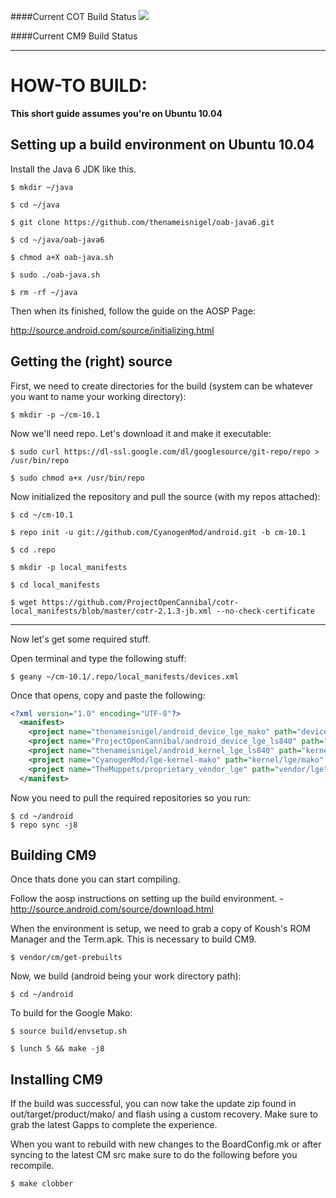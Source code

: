 ####Current COT Build Status
<a href='http://jenkins.gitmanagement.tk/job/COT%20for%20the%20LG%20Viper%204G%20LTE/'><img src='http://jenkins.gitmanagement.tk/job/COT%20for%20the%20LG%20Viper%204G%20LTE/badge/icon'></a>

####Current CM9 Build Status

-----------------------------------------------
HOW-TO BUILD:
=============
 

**This short guide assumes you're on Ubuntu 10.04**

Setting up a build environment on Ubuntu 10.04
-----------------------------------------------
Install the Java 6 JDK like this.

    $ mkdir ~/java

    $ cd ~/java

    $ git clone https://github.com/thenameisnigel/oab-java6.git

    $ cd ~/java/oab-java6
    
    $ chmod a+X oab-java.sh

    $ sudo ./oab-java.sh

    $ rm -rf ~/java

Then when its finished, follow the guide on the AOSP Page:

http://source.android.com/source/initializing.html


Getting the (right) source
--------------------------

First, we need to create directories for the build (system can be whatever you want to name your working directory):

    $ mkdir -p ~/cm-10.1

Now we'll need repo. Let's download it and make it executable:

    $ sudo curl https://dl-ssl.google.com/dl/googlesource/git-repo/repo > /usr/bin/repo

    $ sudo chmod a+x /usr/bin/repo
  

Now initialized the repository and pull the source (with my repos attached):

    $ cd ~/cm-10.1
    
    $ repo init -u git://github.com/CyanogenMod/android.git -b cm-10.1
    
    $ cd .repo
    
    $ mkdir -p local_manifests

    $ cd local_manifests
    
    $ wget https://github.com/ProjectOpenCannibal/cotr-local_manifests/blob/master/cotr-2.1.3-jb.xml --no-check-certificate
    
----

Now let's get some required stuff.

Open terminal and type the following stuff:
  
	$ geany ~/cm-10.1/.repo/local_manifests/devices.xml
	
Once that opens, copy and paste the following:

```xml
<?xml version="1.0" encoding="UTF-8"?>
  <manifest>
    <project name="thenameisnigel/android_device_lge_mako" path="device/lge/maki" remote="github" revision="cm-10.1" />
    <project name="ProjectOpenCannibal/android_device_lge_ls840" path="device/lge/ls840" remote="github" revision="cm-10.1" />
    <project name="thenameisnigel/android_kernel_lge_ls840" path="kernel/lge/ls840" remote="github" revision="ics" />
    <project name="CyanogenMod/lge-kernel-mako" path="kernel/lge/mako" remote="github" revision="cm-10.1" />
    <project name="TheMuppets/proprietary_vendor_lge" path="vendor/lge" remote="github" revision="cm-10.1" />
  </manifest>
```

Now you need to pull the required repositories so you run:

	$ cd ~/android
	$ repo sync -j8



Building CM9
-------------
Once thats done you can start compiling.

Follow the aosp instructions on setting up the build environment. - http://source.android.com/source/download.html

When the environment is setup, we need to grab a copy of Koush's ROM Manager and the Term.apk. This is necessary to build CM9.

    $ vendor/cm/get-prebuilts


Now, we build (android being your work directory path):

    $ cd ~/android

To build for the Google Mako:
    
    $ source build/envsetup.sh
    
    $ lunch 5 && make -j8


Installing CM9
---------------
If the build was successful, you can now take the update zip found in out/target/product/mako/ and flash using a custom recovery. Make sure to grab the latest Gapps to complete the experience.

When you want to rebuild with new changes to the BoardConfig.mk or after syncing to the latest CM src make sure to do the following before you recompile.

    $ make clobber



